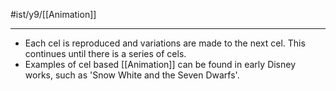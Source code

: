 #ist/y9/[[Animation]] 

---
- Each cel is reproduced and variations are made to the next cel. This continues until there is a series of cels.
- Examples of cel based [[Animation]] can be found in early Disney works, such as 'Snow White and the Seven Dwarfs'.


